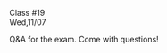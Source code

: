 <div class="lecture2">

<div class="column_date">
<p markdown="block">

Class #19 <br>
Wed,11/07

</p>
</div>
<div class="column_materials">
<p markdown="block">


Q&amp;A for the exam. Come with questions!


</p>
</div>

<div class="column_assign">
<p markdown="block">



</p>
</div>

</div>
